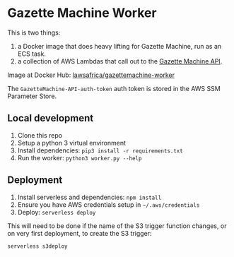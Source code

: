 # Gazette Machine Worker

This is two things:

1. a Docker image that does heavy lifting for Gazette Machine, run as an ECS task.
2. a collection of AWS Lambdas that call out to the [Gazette Machine API](https://github.com/laws-africa/gazettemachine-api).

Image at Docker Hub: [lawsafrica/gazettemachine-worker](https://hub.docker.com/r/lawsafrica/gazettemachine-worker)

The `GazetteMachine-API-auth-token` auth token is stored in the AWS SSM Parameter Store.

## Local development

1. Clone this repo
2. Setup a python 3 virtual environment
3. Install dependencies: `pip3 install -r requirements.txt`
4. Run the worker: `python3 worker.py --help`

## Deployment

1. Install serverless and dependencies: `npm install`
2. Ensure you have AWS credentials setup in `~/.aws/credentials`
3. Deploy: `serverless deploy`

This will need to be done if the name of the S3 trigger function changes, or on very first deployment, to create the S3 trigger:

`serverless s3deploy`
